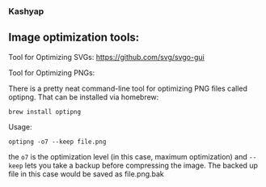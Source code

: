 ### Kashyap

Image optimization tools:
------------------------

Tool for Optimizing SVGs: https://github.com/svg/svgo-gui

Tool for Optimizing PNGs:

There is a pretty neat command-line tool for optimizing PNG files called
optipng. That can be installed via homebrew:

`brew install optipng`

Usage:

    optipng -o7 --keep file.png

the `o7` is the optimization level (in this case, maximum optimization)
and `--keep` lets you take a backup before compressing the image. The
backed up file in this case would be saved as file.png.bak
